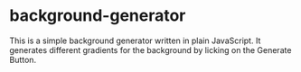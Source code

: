 # background-generator

This is a simple background generator written in plain JavaScript. It generates different gradients for the background by licking on the Generate Button.
